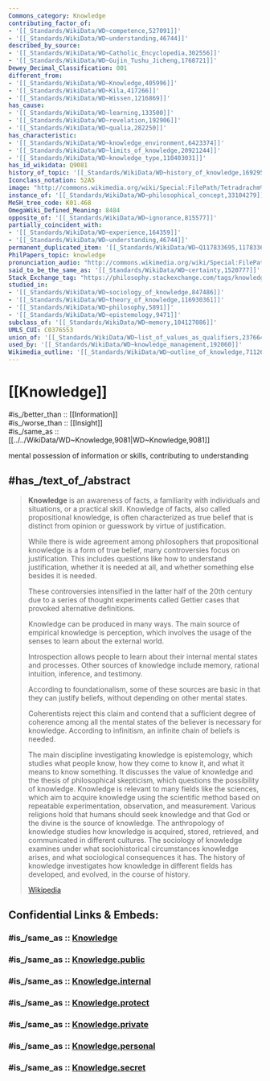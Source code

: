 ```yaml
---
Commons_category: Knowledge
contributing_factor_of:
- '[[_Standards/WikiData/WD~competence,527091]]'
- '[[_Standards/WikiData/WD~understanding,46744]]'
described_by_source:
- '[[_Standards/WikiData/WD~Catholic_Encyclopedia,302556]]'
- '[[_Standards/WikiData/WD~Gujin_Tushu_Jicheng,1768721]]'
Dewey_Decimal_Classification: 001
different_from:
- '[[_Standards/WikiData/WD~Knowledge,405996]]'
- '[[_Standards/WikiData/WD~Kila,417266]]'
- '[[_Standards/WikiData/WD~Wissen,1216869]]'
has_cause:
- '[[_Standards/WikiData/WD~learning,133500]]'
- '[[_Standards/WikiData/WD~revelation,192906]]'
- '[[_Standards/WikiData/WD~qualia,282250]]'
has_characteristic:
- '[[_Standards/WikiData/WD~knowledge_environment,6423374]]'
- '[[_Standards/WikiData/WD~limits_of_knowledge,20921244]]'
- '[[_Standards/WikiData/WD~knowledge_type,110403031]]'
has_id_wikidata: Q9081
history_of_topic: '[[_Standards/WikiData/WD~history_of_knowledge,16929577]]'
Iconclass_notation: 52A5
image: "http://commons.wikimedia.org/wiki/Special:FilePath/Tetradrachm%20Athens%20480-420BC%20MBA%20Lyon.jpg"
instance_of: '[[_Standards/WikiData/WD~philosophical_concept,33104279]]'
MeSH_tree_code: K01.468
OmegaWiki_Defined_Meaning: 8484
opposite_of: '[[_Standards/WikiData/WD~ignorance,815577]]'
partially_coincident_with:
- '[[_Standards/WikiData/WD~experience,164359]]'
- '[[_Standards/WikiData/WD~understanding,46744]]'
permanent_duplicated_item: '[[_Standards/WikiData/WD~Q117833695,117833695]]'
PhilPapers_topic: knowledge
pronunciation_audio: "http://commons.wikimedia.org/wiki/Special:FilePath/LL-Q1571%20%28mar%29-Neelima64-%E0%A4%9C%E0%A5%8D%E0%A4%9E%E0%A4%BE%E0%A4%A8.wav"
said_to_be_the_same_as: '[[_Standards/WikiData/WD~certainty,1520777]]'
Stack_Exchange_tag: "https://philosophy.stackexchange.com/tags/knowledge"
studied_in:
- '[[_Standards/WikiData/WD~sociology_of_knowledge,847486]]'
- '[[_Standards/WikiData/WD~theory_of_knowledge,116930361]]'
- '[[_Standards/WikiData/WD~philosophy,5891]]'
- '[[_Standards/WikiData/WD~epistemology,9471]]'
subclass_of: '[[_Standards/WikiData/WD~memory,104127086]]'
UMLS_CUI: C0376553
union_of: '[[_Standards/WikiData/WD~list_of_values_as_qualifiers,23766486]]'
used_by: '[[_Standards/WikiData/WD~knowledge_management,192060]]'
Wikimedia_outline: '[[_Standards/WikiData/WD~outline_of_knowledge,7112676]]'
---
```


# [[Knowledge]] 

#is_/better_than :: [[Information]]  
#is_/worse_than :: [[Insight]]  
#is_/same_as :: [[../../WikiData/WD~Knowledge,9081|WD~Knowledge,9081]] 

mental possession of information or skills, contributing to understanding

## #has_/text_of_/abstract 

> **Knowledge** is an awareness of facts, a familiarity with individuals and situations, or a practical skill. 
> Knowledge of facts, also called propositional knowledge, is often characterized as true belief 
> that is distinct from opinion or guesswork by virtue of justification. 
> 
> While there is wide agreement among philosophers that propositional knowledge is a form of true belief, 
> many controversies focus on justification. 
> This includes questions like how to understand justification, whether it is needed at all, 
> and whether something else besides it is needed. 
> 
> These controversies intensified in the latter half of the 20th century 
> due to a series of thought experiments called Gettier cases that provoked alternative definitions.
>
> Knowledge can be produced in many ways. 
> The main source of empirical knowledge is perception, 
> which involves the usage of the senses to learn about the external world. 
> 
> Introspection allows people to learn about their internal mental states and processes. 
> Other sources of knowledge include memory, rational intuition, inference, and testimony. 
> 
> According to foundationalism, some of these sources are basic in that they can justify beliefs, 
> without depending on other mental states. 
> 
> Coherentists reject this claim and contend that a sufficient degree of coherence among all the mental states of the believer is necessary for knowledge. 
> According to infinitism, an infinite chain of beliefs is needed.
>
> The main discipline investigating knowledge is epistemology, which studies what people know, how they come to know it, and what it means to know something. It discusses the value of knowledge and the thesis of philosophical skepticism, which questions the possibility of knowledge. Knowledge is relevant to many fields like the sciences, which aim to acquire knowledge using the scientific method based on repeatable experimentation, observation, and measurement. Various religions hold that humans should seek knowledge and that God or the divine is the source of knowledge. The anthropology of knowledge studies how knowledge is acquired, stored, retrieved, and communicated in different cultures. The sociology of knowledge examines under what sociohistorical circumstances knowledge arises, and what sociological consequences it has. The history of knowledge investigates how knowledge in different fields has developed, and evolved, in the course of history.
>
> [Wikipedia](https://en.wikipedia.org/wiki/Knowledge)


## Confidential Links & Embeds: 

### #is_/same_as :: [Knowledge](/_Standards/Philosophy/Epistemology/Knowledge.md) 

### #is_/same_as :: [Knowledge.public](/_public/Philosophy/Epistemology/Knowledge.public.md) 

### #is_/same_as :: [Knowledge.internal](/_internal/Philosophy/Epistemology/Knowledge.internal.md) 

### #is_/same_as :: [Knowledge.protect](/_protect/Philosophy/Epistemology/Knowledge.protect.md) 

### #is_/same_as :: [Knowledge.private](/_private/Philosophy/Epistemology/Knowledge.private.md) 

### #is_/same_as :: [Knowledge.personal](/_personal/Philosophy/Epistemology/Knowledge.personal.md) 

### #is_/same_as :: [Knowledge.secret](/_secret/Philosophy/Epistemology/Knowledge.secret.md)

